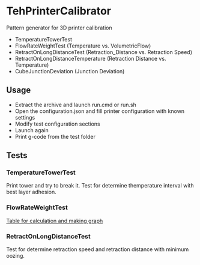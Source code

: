 # TehPrinterCalibrator

Pattern generator for 3D printer calibration 

* TemperatureTowerTest
* FlowRateWeightTest (Temperature vs. VolumetricFlow)
* RetractOnLongDistanceTest (Retraction_Distance vs. Retraction Speed)
* RetractOnLongDistanceTemperature (Retraction Distance vs. Temperature)
* CubeJunctionDeviation (Junction Deviation)

## Usage

* Extract the archive and launch run.cmd or run.sh
* Open the configuration.json and fill printer configuration with known settings
* Modify test configuration sections
* Launch again
* Print g-code from the test folder

## Tests
### TemperatureTowerTest
Print tower and try to break it. Test for determine themperature interval with best layer adhesion.

### FlowRateWeightTest
[Table for calculation and making graph](https://docs.google.com/spreadsheets/d/1hF5ha3kG58xGCr2bpJKHqIpLiIGtMzdB3o2MIJ43QDI/edit?usp=sharing)

### RetractOnLongDistanceTest
Test for determine retraction speed and retraction distance with minimum oozing.
